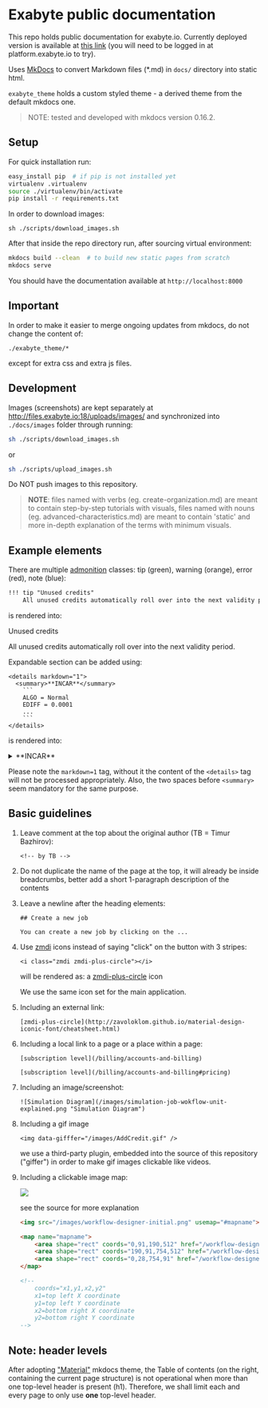 # Exabyte public documentation

This repo holds public documentation for exabyte.io. Currently deployed version is available at [this link](http://docs.exabyte.io) (you will need to be logged in at platform.exabyte.io to try).

Uses [MkDocs](http://www.mkdocs.org/#getting-started) to convert Markdown files (*.md) in `docs/` directory into static html.

`exabyte_theme` holds a custom styled theme - a derived theme from the default mkdocs one.

> NOTE: tested and developed with mkdocs version 0.16.2.

## Setup

For quick installation run:

```bash
easy_install pip  # if pip is not installed yet
virtualenv .virtualenv
source ./virtualenv/bin/activate
pip install -r requirements.txt
```

In order to download images:

```
sh ./scripts/download_images.sh
```

After that inside the repo directory run, after sourcing virtual environment:

```bash
mkdocs build --clean  # to build new static pages from scratch
mkdocs serve
```

You should have the documentation available at `http://localhost:8000`

## Important

In order to make it easier to merge ongoing updates from mkdocs, do not change the content of:

    ./exabyte_theme/*

except for extra css and extra js files.

## Development

Images (screenshots) are kept separately at http://files.exabyte.io:18/uploads/images/ and synchronized into `./docs/images` folder through running:

```bash
sh ./scripts/download_images.sh
```

or

```bash
sh ./scripts/upload_images.sh
```

Do NOT push images to this repository.

> **NOTE**: files named with verbs (eg. create-organization.md) are meant to contain step-by-step tutorials with visuals, files named with nouns (eg. advanced-characteristics.md) are meant to contain 'static' and more in-depth explanation of the terms with minimum visuals.

## Example elements

There are multiple [admonition](https://pythonhosted.org/Markdown/extensions/admonition.html) classes: tip (green), warning (orange), error (red), note (blue):

```txt
!!! tip "Unused credits"
    All unused credits automatically roll over into the next validity period.
```

is rendered into:

<div class="tip">
    <p class="first admonition-title">Unused credits</p>
    <p class="last">All unused credits automatically roll over into the next validity period.</p>
</div>

Expandable section can be added using:

```
<details markdown="1">
  <summary>**INCAR**</summary>
    ```
    ALGO = Normal
    EDIFF = 0.0001
    ...
    ```
</details>
```

is rendered into:

<details markdown="1">
  <summary>**INCAR**</summary>
    ```
    ALGO = Normal<br>
    EDIFF = 0.0001
    ...
    ```
</details>

Please note the `markdown=1` tag, without it the content of the `<details>` tag will not be processed appropriately. Also, the two spaces before `<summary>` seem mandatory for the same purpose.


## Basic guidelines

1. Leave comment at the top about the original author (TB = Timur Bazhirov):
    ```
    <!-- by TB -->
    ```

2. Do not duplicate the name of the page at the top, it will already be inside breadcrumbs, better add a short 1-paragraph description of the contents

3. Leave a newline after the heading elements:
    ```
    ## Create a new job

    You can create a new job by clicking on the ...
    ```

4. Use [zmdi](http://zavoloklom.github.io/material-design-iconic-font/cheatsheet.html) icons instead of saying "click" on the button with 3 stripes:

    ```
    <i class="zmdi zmdi-plus-circle"></i>
    ```

    will be rendered as: a [zmdi-plus-circle](http://zavoloklom.github.io/material-design-iconic-font/cheatsheet.html) icon

    We use the same icon set for the main application.

5. Including an external link:
    ```
    [zmdi-plus-circle](http://zavoloklom.github.io/material-design-iconic-font/cheatsheet.html)
    ```

6. Including a local link to a page or a place within a page:
    ```
    [subscription level](/billing/accounts-and-billing)
    ```

    ```
    [subscription level](/billing/accounts-and-billing#pricing)
    ```

7. Including an image/screenshot:
    ```
    ![Simulation Diagram](/images/simulation-job-wokflow-unit-explained.png "Simulation Diagram")
    ```

8. Including a gif image
    ```
    <img data-gifffer="/images/AddCredit.gif" />
    ```

    we use a third-party plugin, embedded into the source of this repository ("giffer") in order to make gif images clickable like videos.

9. Including a clickable image map:

    <img src="/images/workflow-designer-initial.png" usemap="#mapname">

    <map name="mapname">
        <area shape="rect" coords="0,91,190,512" href="/workflow-designer/sidebar-items/">
        <area shape="rect" coords="190,91,754,512" href="/workflow-designer/source-editor-intro/">
        <area shape="rect" coords="0,28,754,91" href="/workflow-designer/header-menu-actions">
    </map>

    see the source for more explanation

    ```markdown
    <img src="/images/workflow-designer-initial.png" usemap="#mapname">

    <map name="mapname">
        <area shape="rect" coords="0,91,190,512" href="/workflow-designer/sidebar-items/">
        <area shape="rect" coords="190,91,754,512" href="/workflow-designer/source-editor-intro/">
        <area shape="rect" coords="0,28,754,91" href="/workflow-designer/header-menu-actions">
    </map>
    
    <!-- 
        coords="x1,y1,x2,y2"
        x1=top left X coordinate
        y1=top left Y coordinate
        x2=bottom right X coordinate
        y2=bottom right Y coordinate
    -->
    ```

## Note: header levels

After adopting ["Material"](https://squidfunk.github.io/mkdocs-material/) mkdocs theme, the Table of contents (on the right, containing the current page structure) is not operational when more than one top-level header is present (h1). Therefore, we shall limit each and every page to only use **one** top-level header.